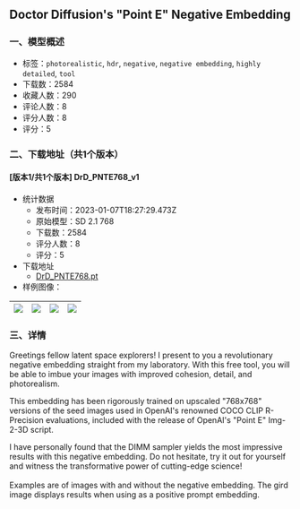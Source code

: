 ## Doctor Diffusion's "Point E" Negative Embedding
### 一、模型概述

- 标签：`photorealistic`, `hdr`, `negative`, `negative embedding`, `highly detailed`, `tool`
- 下载数：2584
- 收藏人数：290
- 评论人数：8
- 评分人数：8
- 评分：5

### 二、下载地址（共1个版本）

#### [版本1/共1个版本] DrD_PNTE768_v1

- 统计数据
  - 发布时间：2023-01-07T18:27:29.473Z
  - 原始模型：SD 2.1 768
  - 下载数：2584
  - 评分人数：8
  - 评分：5
- 下载地址
  - [DrD_PNTE768.pt](https://civitai.com/api/download/models/4512)
- 样例图像：

| <img src="https://image.civitai.com/xG1nkqKTMzGDvpLrqFT7WA/ba40718e-2a8f-4c71-e69b-f51f2c85ad00/width=450/30762.jpeg" /> | <img src="https://image.civitai.com/xG1nkqKTMzGDvpLrqFT7WA/c23d66a3-c949-45ba-e386-2d38c195b200/width=450/30761.jpeg" /> | <img src="https://image.civitai.com/xG1nkqKTMzGDvpLrqFT7WA/04bbcaf6-4a96-4518-033c-eb4ca94fc400/width=450/30760.jpeg" /> | <img src="https://image.civitai.com/xG1nkqKTMzGDvpLrqFT7WA/57864d63-6c9e-45f5-fc68-195d828d2400/width=450/30759.jpeg" /> |
| ---- | ---- | ---- | ---- |


### 三、详情
<p>Greetings fellow latent space explorers! I present to you a revolutionary negative embedding straight from my laboratory. With this free tool, you will be able to imbue your images with improved cohesion, detail, and photorealism.</p><p></p><p>This embedding has been rigorously trained on upscaled "768x768" versions of the seed images used in OpenAI's renowned COCO CLIP R-Precision evaluations, included with the release of OpenAI's "Point E" Img-2-3D script.</p><p></p><p>I have personally found that the DIMM sampler yields the most impressive results with this negative embedding. Do not hesitate, try it out for yourself and witness the transformative power of cutting-edge science!<br /><br />Examples are of images with and without the negative embedding. The gird image displays results when using as a positive prompt embedding.</p>